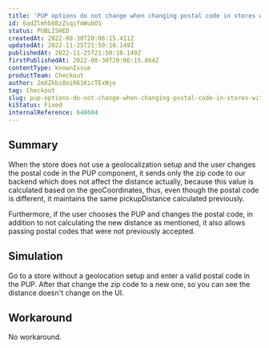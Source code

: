 ```yaml
---
title: 'PUP options do not change when changing postal code in stores without geopositioning setup'
id: 6adZlmhb88zZsqifmWubO1
status: PUBLISHED
createdAt: 2022-08-30T20:06:15.411Z
updatedAt: 2022-11-25T21:50:10.149Z
publishedAt: 2022-11-25T21:50:10.149Z
firstPublishedAt: 2022-08-30T20:06:15.864Z
contentType: knownIssue
productTeam: Checkout
author: 2mXZkbi0oi061KicTExNjo
tag: Checkout
slug: pup-options-do-not-change-when-changing-postal-code-in-stores-without-geopositioning-setup
kiStatus: Fixed
internalReference: 648604
---
```


## Summary



When the store does not use a geolocalization setup and the user changes the postal code in the PUP component, it sends only the zip code to our backend which does not affect the distance actually, because this value is calculated based on the geoCoordinates, thus, even though the postal code is different, it maintains the same pickupDistance calculated previously.

Furthermore, if the user chooses the PUP and changes the postal code, in addition to not calculating the new distance as mentioned, it also allows passing postal codes that were not previously accepted.



## Simulation



Go to a store without a geolocation setup and enter a valid postal code in the PUP. After that change the zip code to a new one, so you can see the distance doesn't change on the UI.



## Workaround



No workaround.

